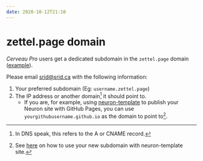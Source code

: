 ```yaml
---
date: 2020-10-12T21:10
---
```


# zettel.page domain

*Cerveau Pro* users get a dedicated subdomain in the `zettel.page` domain ([example]). 

Please email [srid@srid.ca] with the following information:

1. Your preferred subdomain (Eg: `username.zettel.page`)
2. The IP address or another domain[^dns] it should point to.
    - If you are, for example, using [neuron-template](https://github.com/srid/neuron-template) to publish your Neuron site with GitHub Pages, you can use `yourgithubusername.github.io` as the domain to point to[^ntc].

[srid@srid.ca]: mailto:srid@srid.ca
[example]: https://alien-psychology.zettel.page/
[^dns]: In DNS speak, this refers to the A or CNAME record.
[^ntc]: See [here](https://srid.github.io/neuron-template/faq.html) on how to use your new subdomain with neuron-template site.